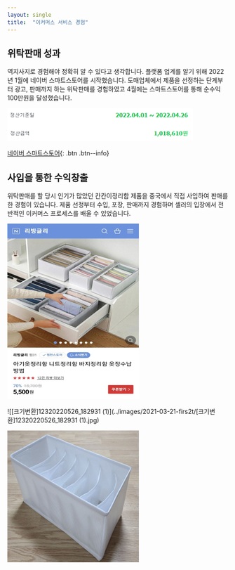 ```yaml
---
layout: single
title:  "이커머스 서비스 경험"	
---
```

## 위탁판매 성과

 역지사지로 경험해야 정확히 알 수 있다고 생각합니다. 플랫폼 업계를 알기 위해 2022년 1월에 네이버 스마트스토어를 시작했습니다. 도매업체에서 제품을 선정하는 단계부터 광고, 판매까지 하는 위탁판매를 경험하였고 4월에는 스마트스토어를 통해 순수익 100만원을 달성했습니다.

 ![정산금액](../images/2021-03-21-firs2t/정산금액.PNG)

[네이버 스마트스토어](https://smartstore.naver.com/an2392){: .btn .btn--info}



## 사입을 통한 수익창출

 위탁판매를 할 당시 인기가 많았던 칸칸이정리함 제품을 중국에서 직접 사입하여 판매를 한 경험이 있습니다. 제품 선정부터 수입, 포장, 판매까지 경험하며 셀러의 입장에서 전반적인 이커머스 프로세스를 배울 수 있었습니다. 

![[크기변환]123Screenshot_20220620-005226_NAVER](../images/2021-03-21-firs2t/[크기변환]123Screenshot_20220620-005226_NAVER-16556541945915.jpg)

![[크기변환]12320220526_182931 (1)](../images/2021-03-21-firs2t/[크기변환]12320220526_182931 (1).jpg)

![[크기변환]12320220517_213217](../images/2021-03-21-firs2t/[크기변환]12320220517_213217.jpg)

